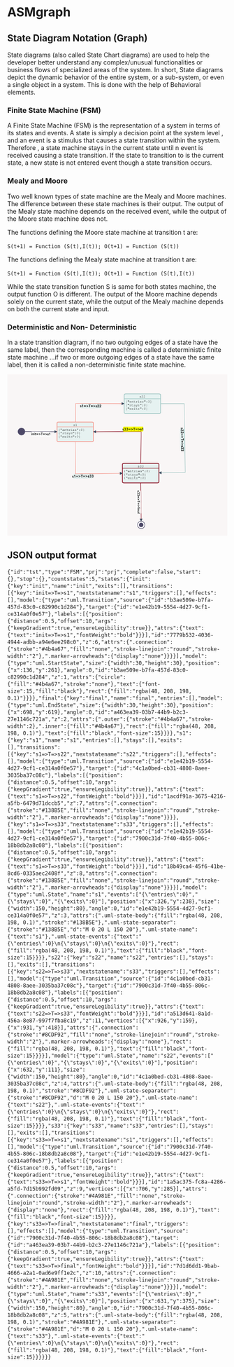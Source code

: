 # ASMgraph
## State Diagram Notation (Graph) 

State diagrams (also called State Chart diagrams) are used to help the developer better understand any complex/unusual functionalities or business flows of specialized areas of the system. In short, State diagrams depict the dynamic behavior of the entire system, or a sub-system, or even a single object in a system. This is done with the help of Behavioral elements.

### Finite State Machine (FSM) 

A Finite State Machine (FSM) is the representation of a system in terms of its states and events. A state is simply a decision point at the system level , and an event is a stimulus that causes a state transition within the system. Therefore , a state machine stays in the current state until n event is received causing a state transition. If the state to transition to is the current state, a new state is not entered event though a state transition occurs.

### Mealy and Moore

Two well known types of state machine are the Mealy and Moore machines. The difference between these state machines is their output. The output of the Mealy state machine depends on the received event, while the output of the Moore state machine does not.

The functions defining the Moore state machine at transition t are: 

`S(t+1) = Function (S(t),I(t)); O(t+1) = Function (S(t))`

The functions defining the Mealy state machine at transition t are: 

`S(t+1) = Function (S(t),I(t)); O(t+1) = Function (S(t),I(t))`

While the state transition function S is same for both states machine, the output function O is different. The output of the Moore machine depends solely on the current state, while the output of the Mealy machine depends on both the current state and input.

### Deterministic and Non- Deterministic

In a state transition diagram, if no two outgoing edges of a state have the same label, then the corresponding machine is called a deterministic finite state machine …if two or more outgoing edges of a state have the same label, then it is called a non-deterministic finite state machine.

<img src="img/UMLgraph.png">

## JSON output format

```
{"id":"tst","type":"FSM","prj":"prj","complete":false,"start":{},"stop":{},"countstates":5,"states":{"init":{"key":"init","name":"init","exits":[],"transitions":[{"key":"init=>T=>s1","nextstatename":"s1","triggers":[],"effects":[],"model":{"type":"uml.Transition","source":{"id":"b3ae509e-b7fa-457d-83c0-c82990c1d284"},"target":{"id":"e1e42b19-5554-4d27-9cf1-ce314a0f0e57"},"labels":[{"position":{"distance":0.5,"offset":10,"args":{"keepGradient":true,"ensureLegibility":true}},"attrs":{"text":{"text":"init=>T=>s1","fontWeight":"bold"}}}],"id":"7779b532-4036-4944-adbb-a94e6ee298c0","z":6,"attrs":{".connection":{"stroke":"#4b4a67","fill":"none","stroke-linejoin":"round","stroke-width":"2"},".marker-arrowheads":{"display":"none"}}}}],"model":{"type":"uml.StartState","size":{"width":30,"height":30},"position":{"x":136,"y":261},"angle":0,"id":"b3ae509e-b7fa-457d-83c0-c82990c1d284","z":1,"attrs":{"circle":{"fill":"#4b4a67","stroke":"none"},"text":{"font-size":15,"fill":"black"},"rect":{"fill":"rgba(48, 208, 198, 0.1)"}}}},"final":{"key":"final","name":"final","entries":[],"model":{"type":"uml.EndState","size":{"width":30,"height":30},"position":{"x":698,"y":619},"angle":0,"id":"a463ea39-03b7-44b9-b2c3-27e1146c721a","z":2,"attrs":{".outer":{"stroke":"#4b4a67","stroke-width":2},".inner":{"fill":"#4b4a67"},"rect":{"fill":"rgba(48, 208, 198, 0.1)"},"text":{"fill":"black","font-size":15}}}},"s1":{"key":"s1","name":"s1","entries":[],"stays":[],"exits":[],"transitions":[{"key":"s1=>T=>s22","nextstatename":"s22","triggers":[],"effects":[],"model":{"type":"uml.Transition","source":{"id":"e1e42b19-5554-4d27-9cf1-ce314a0f0e57"},"target":{"id":"4c1a0bed-cb31-4808-8aee-3035ba37c08c"},"labels":[{"position":{"distance":0.5,"offset":10,"args":{"keepGradient":true,"ensureLegibility":true}},"attrs":{"text":{"text":"s1=>T=>s22","fontWeight":"bold"}}}],"id":"1acdf91a-3675-4216-a5fb-6479d71dccb5","z":7,"attrs":{".connection":{"stroke":"#138B5E","fill":"none","stroke-linejoin":"round","stroke-width":"2"},".marker-arrowheads":{"display":"none"}}}},{"key":"s1=>T=>s33","nextstatename":"s33","triggers":[],"effects":[],"model":{"type":"uml.Transition","source":{"id":"e1e42b19-5554-4d27-9cf1-ce314a0f0e57"},"target":{"id":"7900c31d-7f40-4b55-806c-18b8db2a8c08"},"labels":[{"position":{"distance":0.5,"offset":10,"args":{"keepGradient":true,"ensureLegibility":true}},"attrs":{"text":{"text":"s1=>T=>s33","fontWeight":"bold"}}}],"id":"18b49ca4-45f6-41be-8cd6-0335aec2408f","z":8,"attrs":{".connection":{"stroke":"#138B5E","fill":"none","stroke-linejoin":"round","stroke-width":"2"},".marker-arrowheads":{"display":"none"}}}}],"model":{"type":"uml.State","name":"s1","events":["{\"entries\":0}","{\"stays\":0}","{\"exits\":0}"],"position":{"x":326,"y":238},"size":{"width":150,"height":80},"angle":0,"id":"e1e42b19-5554-4d27-9cf1-ce314a0f0e57","z":3,"attrs":{".uml-state-body":{"fill":"rgba(48, 208, 198, 0.1)","stroke":"#138B5E"},".uml-state-separator":{"stroke":"#138B5E","d":"M 0 20 L 150 20"},".uml-state-name":{"text":"s1"},".uml-state-events":{"text":"{\"entries\":0}\n{\"stays\":0}\n{\"exits\":0}"},"rect":{"fill":"rgba(48, 208, 198, 0.1)"},"text":{"fill":"black","font-size":15}}}},"s22":{"key":"s22","name":"s22","entries":[],"stays":[],"exits":[],"transitions":[{"key":"s22=>T=>s33","nextstatename":"s33","triggers":[],"effects":[],"model":{"type":"uml.Transition","source":{"id":"4c1a0bed-cb31-4808-8aee-3035ba37c08c"},"target":{"id":"7900c31d-7f40-4b55-806c-18b8db2a8c08"},"labels":[{"position":{"distance":0.5,"offset":10,"args":{"keepGradient":true,"ensureLegibility":true}},"attrs":{"text":{"text":"s22=>T=>s33","fontWeight":"bold"}}}],"id":"a513d641-8a1d-456a-8e87-997f7fba8c19","z":11,"vertices":[{"x":926,"y":159},{"x":931,"y":418}],"attrs":{".connection":{"stroke":"#8CDF92","fill":"none","stroke-linejoin":"round","stroke-width":"2"},".marker-arrowheads":{"display":"none"},"rect":{"fill":"rgba(48, 208, 198, 0.1)"},"text":{"fill":"black","font-size":15}}}}],"model":{"type":"uml.State","name":"s22","events":["{\"entries\":0}","{\"stays\":0}","{\"exits\":0}"],"position":{"x":632,"y":111},"size":{"width":150,"height":80},"angle":0,"id":"4c1a0bed-cb31-4808-8aee-3035ba37c08c","z":4,"attrs":{".uml-state-body":{"fill":"rgba(48, 208, 198, 0.1)","stroke":"#8CDF92"},".uml-state-separator":{"stroke":"#8CDF92","d":"M 0 20 L 150 20"},".uml-state-name":{"text":"s22"},".uml-state-events":{"text":"{\"entries\":0}\n{\"stays\":0}\n{\"exits\":0}"},"rect":{"fill":"rgba(48, 208, 198, 0.1)"},"text":{"fill":"black","font-size":15}}}},"s33":{"key":"s33","name":"s33","entries":[],"stays":[],"exits":[],"transitions":[{"key":"s33=>T=>s1","nextstatename":"s1","triggers":[],"effects":[],"model":{"type":"uml.Transition","source":{"id":"7900c31d-7f40-4b55-806c-18b8db2a8c08"},"target":{"id":"e1e42b19-5554-4d27-9cf1-ce314a0f0e57"},"labels":[{"position":{"distance":0.5,"offset":10,"args":{"keepGradient":true,"ensureLegibility":true}},"attrs":{"text":{"text":"s33=>T=>s1","fontWeight":"bold"}}}],"id":"1a5ac375-fc8a-4286-a5fd-7d15b992fd09","z":9,"vertices":[{"x":706,"y":285}],"attrs":{".connection":{"stroke":"#4A981E","fill":"none","stroke-linejoin":"round","stroke-width":"2"},".marker-arrowheads":{"display":"none"},"rect":{"fill":"rgba(48, 208, 198, 0.1)"},"text":{"fill":"black","font-size":15}}}},{"key":"s33=>T=>final","nextstatename":"final","triggers":[],"effects":[],"model":{"type":"uml.Transition","source":{"id":"7900c31d-7f40-4b55-806c-18b8db2a8c08"},"target":{"id":"a463ea39-03b7-44b9-b2c3-27e1146c721a"},"labels":[{"position":{"distance":0.5,"offset":10,"args":{"keepGradient":true,"ensureLegibility":true}},"attrs":{"text":{"text":"s33=>T=>final","fontWeight":"bold"}}}],"id":"7d1d6dd1-9bab-4666-a2a1-0ad6e9ff1e2c","z":10,"attrs":{".connection":{"stroke":"#4A981E","fill":"none","stroke-linejoin":"round","stroke-width":"2"},".marker-arrowheads":{"display":"none"}}}}],"model":{"type":"uml.State","name":"s33","events":["{\"entries\":0}","{\"stays\":0}","{\"exits\":0}"],"position":{"x":631,"y":375},"size":{"width":150,"height":80},"angle":0,"id":"7900c31d-7f40-4b55-806c-18b8db2a8c08","z":5,"attrs":{".uml-state-body":{"fill":"rgba(48, 208, 198, 0.1)","stroke":"#4A981E"},".uml-state-separator":{"stroke":"#4A981E","d":"M 0 20 L 150 20"},".uml-state-name":{"text":"s33"},".uml-state-events":{"text":"{\"entries\":0}\n{\"stays\":0}\n{\"exits\":0}"},"rect":{"fill":"rgba(48, 208, 198, 0.1)"},"text":{"fill":"black","font-size":15}}}}}}
```